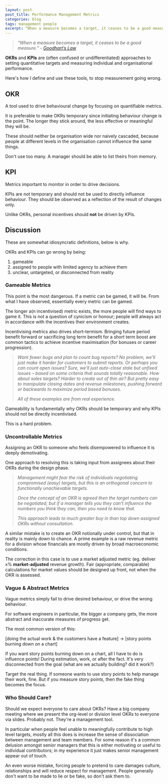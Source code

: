 ```yaml
---
layout: post
post_title: Performance Management Metrics
categories: blog
tags: management people
excerpt: “When a measure becomes a target, it ceases to be a good measure.” - Goodhart’s Law
---
```

> *“When a measure becomes a target, it ceases to be a good measure.” - [Goodhart’s Law](https://en.wikipedia.org/wiki/Goodhart%27s_law)*

**OKRs** and **KPIs** are (often confused or undifferentiated) approaches to setting quantitative targets and measuring individual and organisational performance.

Here's how I define and use these tools, to stop measurement going wrong.

## OKR

A tool used to drive behavioural change by focusing on quantifiable metrics.

It is preferable to make OKRs temporary since initiating behaviour change is the point. The longer they stick around, the less effective or meaningful they will be.

These should neither be organisation wide nor naively cascaded, because people at different levels in the organisation cannot influence the same things.

Don't use too many. A manager should be able to list theirs from memory.

## KPI

Metrics important to monitor in order to drive decisions.

KPIs are not temporary and should not be used to directly influence behaviour. They should be observed as a reflection of the result of changes only.

Unlike OKRs, personal incentives should **not** be driven by KPIs.

## Discussion

These are somewhat idiosyncratic definitions, below is why.

OKRs and KPIs can go wrong by being:

1. gameable
1. assigned to people with limited agency to achieve them
1. unclear, untargeted, or disconnected from reality

### Gameable Metrics

This point is the most dangerous. If a metric can be gamed, it will be. From what I have observed, essentially every metric can be gamed.

The longer a(n incentivised) metric exists, the more people will find ways to game it. This is not a question of cynicism or honour; people will always act in accordance with the incentives their environment creates.

Incentivising metrics also drives short-termism. Bringing future period benefit forward or sacrificing long term benefit for a short term boost are common tactics to achieve incentive maximisation (for bonuses or career progression).

> _Want fewer bugs and plan to count bug reports? No problem, we'll just make it harder for customers to submit reports. Or perhaps you can count open issues? Sure, we'll just auto-close stale but unfixed issues – based on some criteria that sounds totally reasonable. How about sales targets? Harder to create out of thin air? But pretty easy to manipulate closing dates and revenue milestones, pushing forward or backwards to maximize period based bonuses._
>
> _All of these examples are from real experience._

Gameability is fundamentally why OKRs should be temporary and why KPIs should not be directly incentivised.

This is a hard problem.

### Uncontrollable Metrics

Assigning an OKR to someone who feels disempowered to influence it is deeply demotivating.

One approach to resolving this is taking input from assignees about their OKRs during the design phase.

> _Management might fear the risk of individuals negotiating compromised (easy) targets, but this is an orthogonal concern to functionally unachievable targets._
>
> _Once the concept of an OKR is agreed then the target numbers can be negotiated, but if a manager tells you they can't influence the numbers you think they can, then you need to know that._
>
> _This approach leads to much greater buy in than top down assigned OKRs without consultation._

A similar mistake is to create an OKR notionally under control, but that in reality is mainly down to chance. A prime example is a raw revenue metric for a division whose financials are mostly driven by broad macroeconomic conditions.

The correction in this case is to use a market adjusted metric (eg. deliver x% **market-adjusted** revenue growth). Fair (appropriate, comparable) calculations for market values should be designed up front, not when the OKR is assessed.


### Vague & Abstract Metrics

Vague metrics simply fail to drive desired behaviour, or drive the wrong behaviour.

For software engineers in particular, the bigger a company gets, the more abstract and inaccurate measures of progress get.

The most common version of this:

[doing the actual work & the customers have a feature] → [story points burning down on a chart]

If you want story points burning down on a chart, all I have to do is influence points! During estimation, work, or after the fact. It's very disconnected from the goal (what are we actually building? did it work?)

Target the real thing. If someone wants to use story points to help manage their work, fine. But if you measure story points, then the fake thing becomes the focus.


### Who Should Care?

Should we expect everyone to care about OKRs? Have a big company meeting where we present the org-level or division level OKRs to everyone via slides. Probably not. They're a management tool.

In particular when people feel unable to meaningfully contribute to high level targets, mostly all this does is increase the sense of dissociation between management and team members. For some reason it's a common delusion amongst senior managers that this is either motivating or useful to individual contributors; in my experience it just makes senior management appear out of touch.

An even worse mistake, forcing people to pretend to care damages culture, relationships and will reduce respect for management. People generally don't want to be made to lie or be fake, so don't ask them to.
